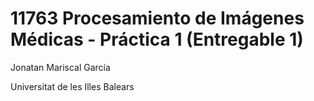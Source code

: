 # 11763 Procesamiento de Imágenes Médicas - Práctica 1 (Entregable 1)

Jonatan Mariscal García

Universitat de les Illes Balears
